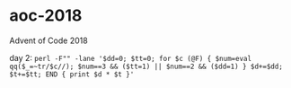 # aoc-2018
Advent of Code 2018

day 2: `perl -F"" -lane '$dd=0; $tt=0; for $c (@F) { $num=eval qq($_=~tr/$c//); $num==3 && ($tt=1) || $num==2 && ($dd=1) } $d+=$dd; $t+=$tt; END { print $d * $t }'`
